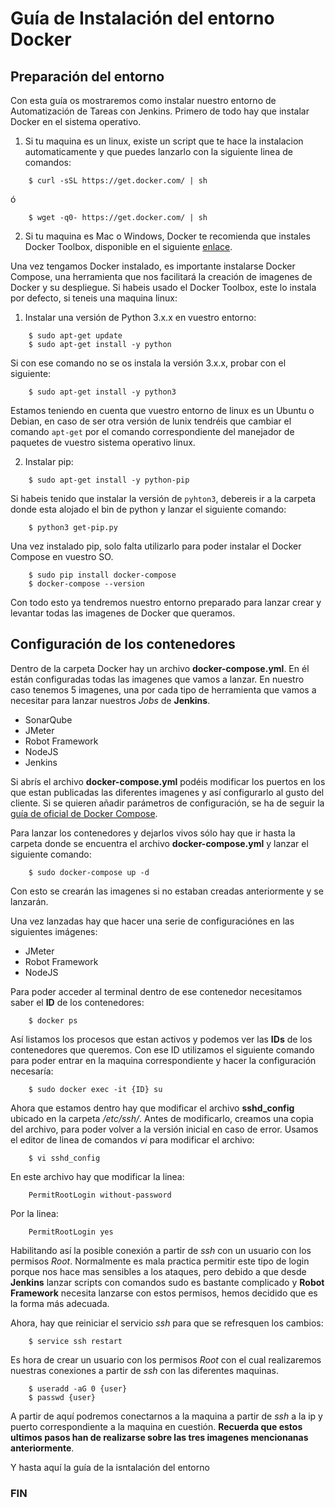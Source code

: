 Guía de Instalación del entorno Docker
==========

Preparación del entorno
----------

Con esta guía os mostraremos como instalar nuestro entorno de Automatización de Tareas con Jenkins. Primero de todo hay que instalar Docker en el sistema operativo.

1. Si tu maquina es un linux, existe un script que te hace la instalacion automaticamente y que puedes lanzarlo con la siguiente linea de comandos:

```
    $ curl -sSL https://get.docker.com/ | sh
```
ó

```
    $ wget -q0- https://get.docker.com/ | sh
```

2. Si tu maquina es Mac o Windows, Docker te recomienda que instales Docker Toolbox, disponible en el siguiente [enlace](https://www.docker.com/products/docker-toolbox).

Una vez tengamos Docker instalado, es importante instalarse Docker Compose, una herramienta que nos facilitará la creación de imagenes de Docker y su despliegue. Si habeis usado el Docker Toolbox, este lo instala por defecto, si teneis una maquina linux:

1. Instalar una versión de Python 3.x.x en vuestro entorno:

```
    $ sudo apt-get update
    $ sudo apt-get install -y python
```

Si con ese comando no se os instala la versión 3.x.x, probar con el siguiente:

```
    $ sudo apt-get install -y python3
```

Estamos teniendo en cuenta que vuestro entorno de linux es un Ubuntu o Debian, en caso de ser otra versión de lunix tendréis que cambiar el comando `apt-get` por el comando correspondiente del manejador de paquetes de vuestro sistema operativo linux.

2. Instalar pip:

```
    $ sudo apt-get install -y python-pip
```

Si habeis tenido que instalar la versión de `pyhton3`, debereis ir a la carpeta donde esta alojado el bin de python y lanzar el siguiente comando:

```
    $ python3 get-pip.py
```

Una vez instalado pip, solo falta utilizarlo para poder instalar el Docker Compose en vuestro SO.

```
    $ sudo pip install docker-compose
    $ docker-compose --version
```

Con todo esto ya tendremos nuestro entorno preparado para lanzar crear y levantar todas las imagenes de Docker que queramos.


Configuración de los contenedores
---------

Dentro de la carpeta Docker hay un archivo **docker-compose.yml**. En él están configuradas todas las imagenes que vamos a lanzar.
En nuestro caso tenemos 5 imagenes, una por cada tipo de herramienta que vamos a necesitar para lanzar nuestros *Jobs* de **Jenkins**.

- SonarQube
- JMeter
- Robot Framework
- NodeJS
- Jenkins

Si abrís el archivo **docker-compose.yml** podéis modificar los puertos en los que estan publicadas las diferentes imagenes y así configurarlo al gusto del cliente. Si se quieren añadir parámetros de configuración, se ha de seguir la [guía de oficial de Docker Compose](https://docs.docker.com/compose/).

Para lanzar los contenedores y dejarlos vivos sólo hay que ir hasta la carpeta donde se encuentra el archivo **docker-compose.yml** y lanzar el siguiente comando:

```
    $ sudo docker-compose up -d
```

Con esto se crearán las imagenes si no estaban creadas anteriormente y se lanzarán.

Una vez lanzadas hay que hacer una serie de configuraciónes en las siguientes imágenes:

- JMeter
- Robot Framework
- NodeJS

Para poder acceder al terminal dentro de ese contenedor necesitamos saber el **ID** de los contenedores:

```
    $ docker ps
```

Así listamos los procesos que estan activos y podemos ver las **IDs** de los contenedores que queremos. Con ese ID utilizamos el siguiente comando para poder entrar en la maquina correspondiente y hacer la configuración necesaría:

```
    $ sudo docker exec -it {ID} su
```

Ahora que estamos dentro hay que modificar el archivo **sshd_config** ubicado en la carpeta */etc/ssh/*. Antes de modificarlo, creamos una copia del archivo, para poder volver a la versión inicial en caso de error. Usamos el editor de linea de comandos *vi* para modificar el archivo:

```
    $ vi sshd_config
```

En este archivo hay que modificar la linea:

```
    PermitRootLogin without-password
```

Por la linea:

```
    PermitRootLogin yes
```

Habilitando así la posible conexión a partir de *ssh* con un usuario con los permisos *Root*. Normalmente es mala practica permitir este tipo de login porque nos hace mas sensibles a los ataques, pero debido a que desde **Jenkins** lanzar scripts con comandos sudo es bastante complicado y **Robot Framework** necesita lanzarse con estos permisos, hemos decidido que es la forma más adecuada.

Ahora, hay que reiniciar el servicio *ssh* para que se refresquen los cambios:

```
    $ service ssh restart
```

Es hora de crear un usuario con los permisos *Root* con el cual realizaremos nuestras conexiones a partir de *ssh* con las diferentes maquinas.

```
    $ useradd -aG 0 {user}
    $ passwd {user}
```

A partir de aquí podremos conectarnos a la maquina a partir de *ssh* a la ip y puerto correspondiente a la maquina en cuestión. **__Recuerda que estos ultimos pasos han de realizarse sobre las tres imagenes mencionanas anteriormente__**.

Y hasta aquí la guía de la isntalación del entorno

### FIN
